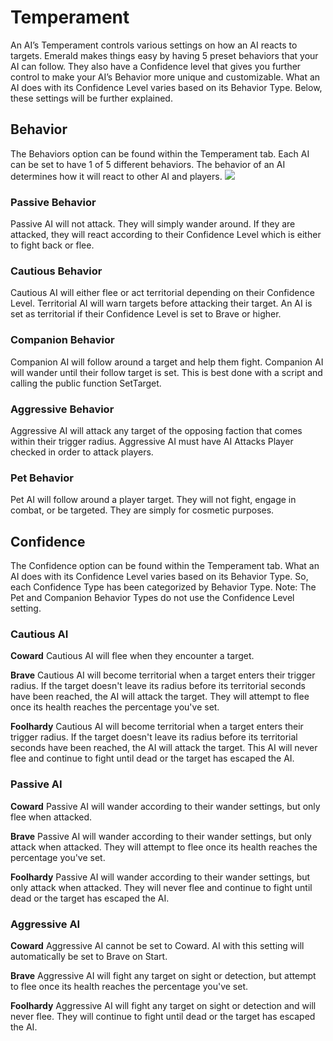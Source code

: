 # Temperament
An AI’s Temperament controls various settings on how an AI reacts to targets. Emerald makes things easy by having 5 preset behaviors that your AI can follow. They also have a Confidence level that gives you further control to make your AI’s Behavior more unique and customizable. What an AI does with its Confidence Level varies based on its Behavior Type. Below, these settings will be further explained.

## Behavior
The Behaviors option can be found within the Temperament tab. Each AI can be set to have 1 of 5 different behaviors. The behavior of an AI determines how it will react to other AI and players.
![](https://i.imgur.com/O4unmr4.png)

### Passive Behavior
Passive AI will not attack. They will simply wander around. If they are attacked, they will react according to their Confidence Level which is either to fight back or flee.

### Cautious Behavior
Cautious AI will either flee or act territorial depending on their Confidence Level. Territorial AI will warn targets before attacking their target. An AI is set as territorial if their Confidence Level is set to Brave or higher.

### Companion Behavior
Companion AI will follow around a target and help them fight. Companion AI will wander until their follow target is set. This is best done with a script and calling the public function SetTarget.

### Aggressive Behavior
Aggressive AI will attack any target of the opposing faction that comes within their trigger radius. Aggressive AI must have AI Attacks Player checked in order to attack players.

### Pet Behavior
Pet AI will follow around a player target. They will not fight, engage in combat, or be targeted. They are simply for cosmetic purposes.

## Confidence
The Confidence option can be found within the Temperament tab. What an AI does with its Confidence Level varies based on its Behavior Type. So, each Confidence Type has been categorized by Behavior Type. Note: The Pet and Companion Behavior Types do not use the Confidence Level setting.

### Cautious AI
**Coward** Cautious AI will flee when they encounter a target.

**Brave** Cautious AI will become territorial when a target enters their trigger radius. If the target doesn't leave its radius before its territorial seconds have been reached, the AI will attack the target. They will attempt to flee once its health reaches the percentage you've set.

**Foolhardy** Cautious AI will become territorial when a target enters their trigger radius. If the target doesn't leave its radius before its territorial seconds have been reached, the AI will attack the target. This AI will never flee and continue to fight until dead or the target has escaped the AI.

### Passive AI
**Coward** Passive AI will wander according to their wander settings, but only flee when attacked.

**Brave** Passive AI will wander according to their wander settings, but only attack when attacked. They will attempt to flee once its health reaches the percentage you've set.

**Foolhardy** Passive AI will wander according to their wander settings, but only attack when attacked. They will never flee and continue to fight until dead or the target has escaped the AI.

### Aggressive AI
**Coward**
Aggressive AI cannot be set to Coward. AI with this setting will automatically be set to Brave on Start.

**Brave** Aggressive AI will fight any target on sight or detection, but attempt to flee once its health reaches the percentage you've set.

**Foolhardy** Aggressive AI will fight any target on sight or detection and will never flee. They will continue to fight until dead or the target has escaped the AI.

